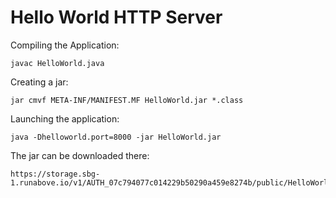Hello World HTTP Server
=======================

Compiling the Application:

    javac HelloWorld.java

Creating a jar:

    jar cmvf META-INF/MANIFEST.MF HelloWorld.jar *.class

Launching the application:

    java -Dhelloworld.port=8000 -jar HelloWorld.jar

The jar can be downloaded there:

    https://storage.sbg-1.runabove.io/v1/AUTH_07c794077c014229b50290a459e8274b/public/HelloWorld.jar
